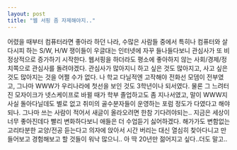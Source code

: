 ```yaml
---
layout: post
title: "웹 서핑 좀 자제해야지.."
---
```


어렸을 때부터 컴퓨터라면 좋아라 하던 나라, 수많은 사람들 중에서 특히나 컴퓨터와 살다시피 하는 S/W, H/W 쟁이들이 우글대는 인터넷에 자꾸 들나들다보니 관심사가 또 비정상적으로 증가하기 시작한다.
웹서핑을 하더라도 평소에 좋아하지 않는 사회/경제/정치쪽으로 관심사를 돌려야겠다.
관심사가 많아지니 하고 싶은 것도 많아지고, 사고 싶은 것도 많아지는 것을 어쩔 수가 없다.
나 학교 다닐적엔 고작해야 전화선 모뎀이 전부였고, 그나마 WWW가 우리나라에 첫선을 보인 것도 3학년이나 되서였다. 
물론 그 느려터진 모자이크가 넷스케이프로 바뀔 때가 학부 졸업하고도 좀 지나서였고, 말이 WWW지 사실 돌아다닐데도 별로 없고 취미의 골수분자들이 운영하는 포럼 정도가 다였다고 해야되나. 그나마 쓰는 사람이 적어서 새글이 올라오려면 한참 기다려야되는..
지금은 세상이 너무 좋아진데다 빨리 변화하다보니 애들은 더 수업듣기 싫어하겠다. 해가가도 변함없는 고리타분한 교양/전공 듣는다고 의자에 앉아서 시간 버리는 대신 열심히 찾아다니고 만들어보고 경험해보고 할 것들이 워낙 많으니..
아 딱 20년만 젊어지고 싶다..더도 말고..

